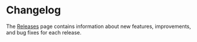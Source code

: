 # Changelog

The [Releases](https://github.com/danilopeixoto/jupyterhub-ai-gateway/releases) page contains information about new features, improvements, and bug fixes for each release.
